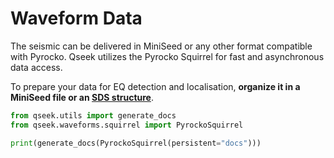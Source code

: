 # Waveform Data

The seismic can be delivered in MiniSeed or any other format compatible with Pyrocko. Qseek utilizes the Pyrocko Squirrel for fast and asynchronous data access.

To prepare your data for EQ detection and localisation, **organize it in a MiniSeed file or an [SDS structure](https://www.seiscomp.de/doc/base/concepts/waveformarchives.html)**.

```python exec='on'
from qseek.utils import generate_docs
from qseek.waveforms.squirrel import PyrockoSquirrel

print(generate_docs(PyrockoSquirrel(persistent="docs")))
```
